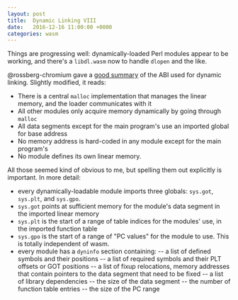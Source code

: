 ```yaml
---
layout: post
title:  Dynamic Linking VIII
date:   2016-12-16 11:00:00 +0000
categories: wasm
---
```

Things are progressing well: dynamically-loaded Perl modules appear to be working, and there's a `libdl.wasm` now to handle `dlopen` and the like.

@rossberg-chromium gave a [good summary](https://github.com/WebAssembly/design/issues/910#issuecomment-267297801) of the ABI used for dynamic linking. Slightly modified, it reads:

 - There is a central `malloc` implementation that manages the linear memory, and the loader communicates with it
 - All other modules only acquire memory dynamically by going through `malloc`
 - All data segments except for the main program's use an imported global for base address
 - No memory address is hard-coded in any module except for the main program's
 - No module defines its own linear memory.

All those seemed kind of obvious to me, but spelling them out explicitly is important. In more detail:

 - every dynamically-loadable module imports three globals: `sys.got`, `sys.plt`, and `sys.gpo`.
 - `sys.got` points at sufficient memory for the module's data segment in the imported linear memory
 - `sys.plt` is the start of a range of table indices for the modules' use, in the imported function table
 - `sys.gpo` is the start of a range of "PC values" for the module to use. This is totally independent of wasm.
 - every module has a `dyninfo` section containing:
 -- a list of defined symbols and their positions
 -- a list of required symbols and their PLT offsets or GOT positions
 -- a list of fixup relocations, memory addresses that contain pointers to the data segment that need to be fixed
 -- a list of library dependencies
 -- the size of the data segment
 -- the number of function table entries
 -- the size of the PC range
